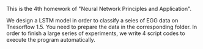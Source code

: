 This is the 4th homework of "Neural Network Principles and Application".

We design a LSTM model in order to classify a seies of EGG data on Tnesorflow 1.5. You need to  prepare the data in the corresponding folder. In order to finish a large series of experiments, we write 4 script codes to execute the program automatically.
